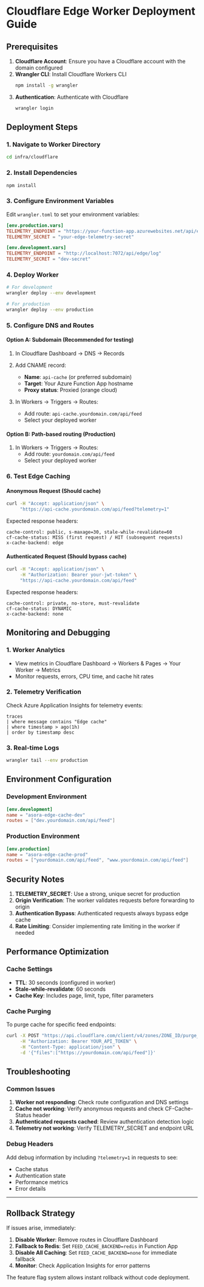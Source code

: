 # Cloudflare Edge Worker Deployment Guide

## Prerequisites

1. **Cloudflare Account**: Ensure you have a Cloudflare account with the domain configured
2. **Wrangler CLI**: Install Cloudflare Workers CLI
   ```bash
   npm install -g wrangler
   ```
3. **Authentication**: Authenticate with Cloudflare
   ```bash
   wrangler login
   ```

## Deployment Steps

### 1. Navigate to Worker Directory
```bash
cd infra/cloudflare
```

### 2. Install Dependencies
```bash
npm install
```

### 3. Configure Environment Variables
Edit `wrangler.toml` to set your environment variables:

```toml
[env.production.vars]
TELEMETRY_ENDPOINT = "https://your-function-app.azurewebsites.net/api/edge/log"
TELEMETRY_SECRET = "your-edge-telemetry-secret"

[env.development.vars]
TELEMETRY_ENDPOINT = "http://localhost:7072/api/edge/log"
TELEMETRY_SECRET = "dev-secret"
```

### 4. Deploy Worker
```bash
# For development
wrangler deploy --env development

# For production
wrangler deploy --env production
```

### 5. Configure DNS and Routes

#### Option A: Subdomain (Recommended for testing)
1. In Cloudflare Dashboard → DNS → Records
2. Add CNAME record:
   - **Name**: `api-cache` (or preferred subdomain)
   - **Target**: Your Azure Function App hostname
   - **Proxy status**: Proxied (orange cloud)

3. In Workers → Triggers → Routes:
   - Add route: `api-cache.yourdomain.com/api/feed`
   - Select your deployed worker

#### Option B: Path-based routing (Production)
1. In Workers → Triggers → Routes:
   - Add route: `yourdomain.com/api/feed`
   - Select your deployed worker

### 6. Test Edge Caching

#### Anonymous Request (Should cache)
```bash
curl -H "Accept: application/json" \
     "https://api-cache.yourdomain.com/api/feed?telemetry=1"
```

Expected response headers:
```
cache-control: public, s-maxage=30, stale-while-revalidate=60
cf-cache-status: MISS (first request) / HIT (subsequent requests)
x-cache-backend: edge
```

#### Authenticated Request (Should bypass cache)
```bash
curl -H "Accept: application/json" \
     -H "Authorization: Bearer your-jwt-token" \
     "https://api-cache.yourdomain.com/api/feed"
```

Expected response headers:
```
cache-control: private, no-store, must-revalidate
cf-cache-status: DYNAMIC
x-cache-backend: none
```

## Monitoring and Debugging

### 1. Worker Analytics
- View metrics in Cloudflare Dashboard → Workers & Pages → Your Worker → Metrics
- Monitor requests, errors, CPU time, and cache hit rates

### 2. Telemetry Verification
Check Azure Application Insights for telemetry events:
```kql
traces
| where message contains "Edge cache"
| where timestamp > ago(1h)
| order by timestamp desc
```

### 3. Real-time Logs
```bash
wrangler tail --env production
```

## Environment Configuration

### Development Environment
```toml
[env.development]
name = "asora-edge-cache-dev"
routes = ["dev.yourdomain.com/api/feed"]
```

### Production Environment
```toml
[env.production]
name = "asora-edge-cache-prod"
routes = ["yourdomain.com/api/feed", "www.yourdomain.com/api/feed"]
```

## Security Notes

1. **TELEMETRY_SECRET**: Use a strong, unique secret for production
2. **Origin Verification**: The worker validates requests before forwarding to origin
3. **Authentication Bypass**: Authenticated requests always bypass edge cache
4. **Rate Limiting**: Consider implementing rate limiting in the worker if needed

## Performance Optimization

### Cache Settings
- **TTL**: 30 seconds (configured in worker)
- **Stale-while-revalidate**: 60 seconds
- **Cache Key**: Includes page, limit, type, filter parameters

### Cache Purging
To purge cache for specific feed endpoints:
```bash
curl -X POST "https://api.cloudflare.com/client/v4/zones/ZONE_ID/purge_cache" \
     -H "Authorization: Bearer YOUR_API_TOKEN" \
     -H "Content-Type: application/json" \
     -d '{"files":["https://yourdomain.com/api/feed"]}'
```

## Troubleshooting

### Common Issues

1. **Worker not responding**: Check route configuration and DNS settings
2. **Cache not working**: Verify anonymous requests and check CF-Cache-Status header
3. **Authenticated requests cached**: Review authentication detection logic
4. **Telemetry not working**: Verify TELEMETRY_SECRET and endpoint URL

### Debug Headers
Add debug information by including `?telemetry=1` in requests to see:
- Cache status
- Authentication state
- Performance metrics
- Error details

---

## Rollback Strategy

If issues arise, immediately:

1. **Disable Worker**: Remove routes in Cloudflare Dashboard
2. **Fallback to Redis**: Set `FEED_CACHE_BACKEND=redis` in Function App
3. **Disable All Caching**: Set `FEED_CACHE_BACKEND=none` for immediate fallback
4. **Monitor**: Check Application Insights for error patterns

The feature flag system allows instant rollback without code deployment.
